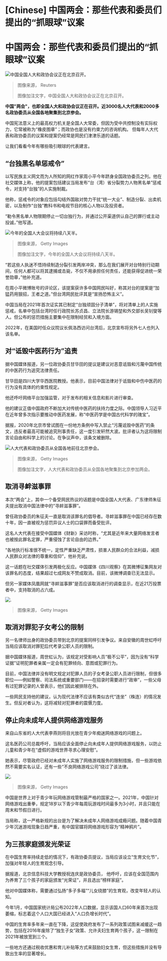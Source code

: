 # [Chinese] 中国两会：那些代表和委员们提出的“抓眼球”议案

#  中国两会：那些代表和委员们提出的“抓眼球”议案


![中国全国人大和政协会议正在北京召开。](_128872465_2023-03-05t030706z_1675732380_rc2fnz9n75oi_rtrmadp_3_china-parliament.jpg)

> 图像来源，  Reuters
>
> 图像加注文字，中国全国人大和政协会议正在北京召开。

**中国"两会"，也即全国人大和政协会议正在召开。近3000名人大代表和2000多名政协委员从全国各地聚集到北京参会。**

中国宪法意义上的最高权力机关是全国人大常委，但因为受中共控制没有实际权力，它常被称为“橡皮图章”；而政协也是没有约束力的咨询机构。 但每年人大代表和政协委员的议案和提案仍经常是网民们津津乐道的话题。

让我们看看今年有哪些吸引眼球的代表建言。

##  “台独黑名单惩戒令”

以写民族主义网文而为人所知的网红作家周小平今年跻身全国政协委员之列。他在社交媒体上称，他的提案包括建议当局发布“台（湾）省分裂势力人物黑名单”惩戒令，对支持“台独”的人实施制裁。

他称，惩戒令的对象应包括勾结外国敌对势力干扰“统一大业”、制造分裂、出卖机密，以及制作“台独”教科书和电视节目的核心人物以及投资者。

“勒令黑名单人物限期停止一切台独行为，并通过公开渠道供认自己的罪行或主动投诚，”他写道。

![今年的全国人大会议将持续八天半。](_128872435_gettyimages-1247745998.jpg)

> 图像来源，  Getty Images
>
> 图像加注文字，今年的全国人大会议将持续八天半。

“若这些人执迷不悟持续制造分裂引发两岸冲突，那么在我们展开对台特别行动期间，任何人都可以将其逮捕或击毙，不仅不用承担任何责任，还能获得促进统一荣誉勋章，”他补充道。

在周小平微博账号的评论区，该提案获许多中国网民叫好，称其对台的提案是“加猛药用狠招，王者之道。”但台湾网民批评其是“宣扬恐怖主义”。

中国当局在2021年首次证实其已制定“台独顽固分子清单”，将对清单上的人实施惩戒，名单中包括台湾时任行政院长苏贞昌、立法院长游锡堃和外交部长吴钊燮等人。但公布的惩罚措施主要集中在限制经贸和入境方面。

2022年，在美国时任众议院议长佩洛西访问台湾后，北京宣布将另外七人也列入该名单。

##  对“诋毁中医药行为”追责

据中国媒体报道，另一位政协委员甘华田的提议是建议对恶意诋毁和污蔑中国传统的中医药行为追究法律责任。

甘华田是四川大学华西医院教授。他表示，目前中国法律对于诋毁和中伤中医药的行为没有具体的约束性规定。

他还呼吁网络平台加强监管，对于发布的相关信息和影片进行审查。

他的建议正值中国政府不断加大对传统中医药的扶持力度之际。中国领导人习近平在近年曾多次指示要推动中医药发展，称“中医药学是中国古代科学的瑰宝”。

据报，2020年北京市曾试图在一份地方条例中写入禁止“污蔑诋毁中医药”的条文，违反者最高可能被追究刑事责任，这一度引发轩然大波。批评者认为这将限制言论自由和科学上的讨论。在争议声中，该条文被删除。

![人大代表和政协委员从全国各地前往北京参会。](_128872451_gettyimages-1247747170.jpg)

> 图像来源，  Getty Images
>
> 图像加注文字，人大代表和政协委员从全国各地聚集到北京参加两会。

##  取消寻衅滋事罪

本次“两会”上，其中一个备受网民热议的话题是中国全国人大代表、广东律师朱征夫提出取消中国法律中的“寻衅滋事罪”。

曾任政协委员的朱征夫一直是取消该罪名的倡导者。寻衅滋事罪在中国已经存在数十年，因一直被视为惩罚异议人士的口袋罪而备受批评。

这名人大代表在接受中国媒体《财新》采访时称，“尤其是近年来大量网络发言者也被按此罪名定罪，严重侵蚀了言论自由的边界。”

“各地执行标准很不统一，定性严重缺乏严肃性，损害人民群众的合法利益，减损人民群众对法律的尊重和信仰”，他补充说。

这一话题在社交媒体引发两极化反应。中国媒体《四川观察》在其微博征集网友对该罪名的态度，结果超过七成网友不赞成取消。目前，该微博调查已无法显示。

但另一家媒体凤凰网就“寻衅滋事罪”是否应该取消进行的调查显示，在近21万投票者中，支持取消的占六成。

![.](_128872455_gettyimages-1247751850.jpg)

> 图像来源，  Getty Images

##  取消对罪犯子女考公的限制

另一名律师出身的政协委员带到北京的提案同样引发争议。来自安徽的周世虹呼吁当局应该取消对罪犯后代考录公职人员的限制。

据中国媒体报道，周世虹认为，该规定对受影响人员“极不公平”，因为没有“科学证据”证明犯罪者亲属一定会有犯罪倾向、意图或犯罪行为。

目前，中国法律并没有明文规定对犯罪人员的子女考录公职人员进行限制，但很多职位——例如警察、司法系统或重要部门——在招录时需要进行“政审”，一些父母有过犯罪记录的人曾表示，他们因此被排除在外。

一些网民支持他的建议，认为现代法律不应该有类似古代“连坐”（株连）的情况发生。但反对者认为，这将减轻对犯罪者的震慑力度。

##  停止向未成年人提供网络游戏服务

来自山东省的人大代表李燕则将目光放在青少年痴迷网络游戏的问题上。

这名医药公司总裁呼吁，当局应该全面停止向未成年人提供网络游戏服务，以防止儿童和青少年在“虚假的游戏世界寻求心理安慰”。

她表示，尽管政府已经对未成年人实施了网络游戏服务的限制措施，但一些游戏依然不需要实名认证，还有一些“不良网络游戏公司”绕过了该法律。

![.](_128872459_gettyimages-1247747339-1.jpg)

> 图像来源，  Getty Images

中国是世界上对于青少年玩网络游戏管制最严格的国家之一。2021年，中国针对网络游戏出重拳，规定18岁以下青少年每周玩游戏时间最多为3小时，并且只能在周末和节假日进行。

当局称，这一严格新规的出台是为了解决未成年人网络游戏成瘾问题。随着中国青少年沉迷游戏现象日趋严重，有中国官媒将网络游戏形容为“精神鸦片”。

##  为三孩家庭颁发光荣证

在中国生育率持续走低的情况下，有政协委员提议，当局应该设立“生育文化节”，加强对年轻人的生育观念引导。

据报道，北京信息科技大学教授祝连庆是政协委员， 他呼吁，应该在全国范围内为养育了三个孩子的家庭颁发“光荣证”，并且选出“榜样家庭”。

他对中国媒体称，需要通过弘扬“多子多福”“儿女绕膝”的生育观，改变年轻人的认知。

今年1月，中国国家统计局公布2022年人口数据，显示该国人口60年来首次出现萎缩，标志着这个人口大国已经进入“人口负增长时代”。

中国的生育率多年来一直在下降，这促使政府发布了一系列政策试图来减缓这一趋势，包括在2016年废除了“独生子女”政策、允许夫妇生育两个孩子，这一限制在2021年被放宽到三个。

一些地方还通过税收优惠和育儿补贴等方式来鼓励妇女生育，但这些措施并没有导致出生率的显著增长。


